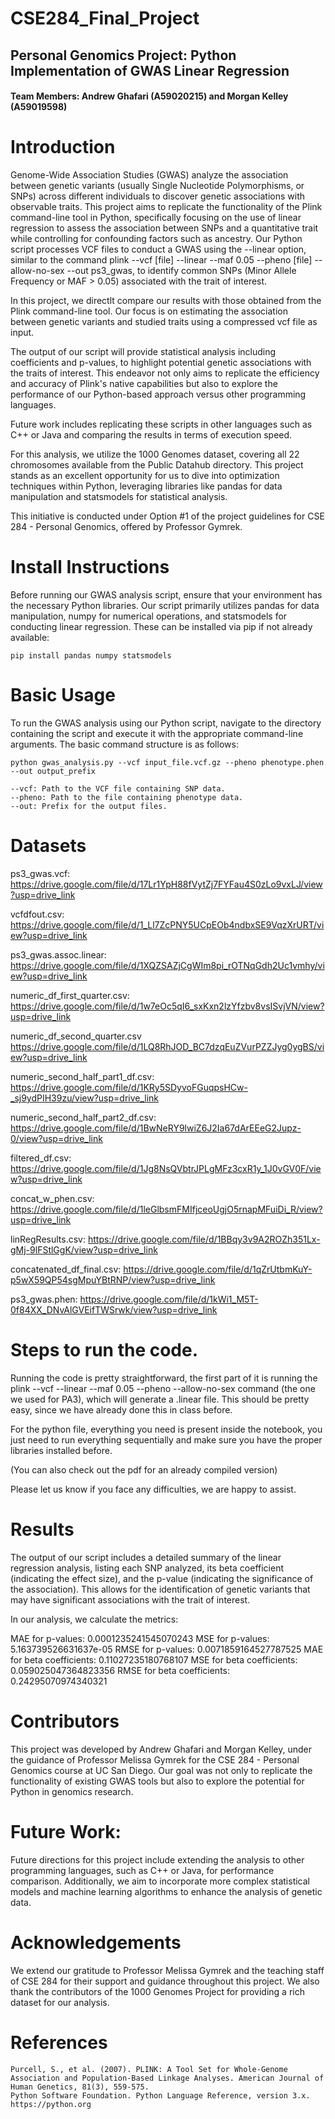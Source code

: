 # CSE284_Final_Project

## Personal Genomics Project: Python Implementation of GWAS Linear Regression
#### Team Members: Andrew Ghafari (A59020215) and Morgan Kelley (A59019598)

# Introduction

Genome-Wide Association Studies (GWAS) analyze the association between genetic variants (usually Single Nucleotide Polymorphisms, or SNPs) across different individuals to discover genetic associations with observable traits. This project aims to replicate the functionality of the Plink command-line tool in Python, specifically focusing on the use of linear regression to assess the association between SNPs and a quantitative trait while controlling for confounding factors such as ancestry. Our Python script processes VCF files to conduct a GWAS using the --linear option, similar to the command plink --vcf [file] --linear --maf 0.05 --pheno [file] --allow-no-sex --out ps3_gwas, to identify common SNPs (Minor Allele Frequency or MAF > 0.05) associated with the trait of interest.

In this project, we directlt compare our results with those obtained from the Plink command-line tool. Our focus is on estimating the association between genetic variants and studied traits using a compressed vcf file as input.

The output of our script will provide statistical analysis including coefficients and p-values, to highlight potential genetic associations with the traits of interest. This endeavor not only aims to replicate the efficiency and accuracy of Plink's native capabilities but also to explore the performance of our Python-based approach versus other programming languages. 

Future work includes replicating these scripts in other languages such as C++ or Java and comparing the results in terms of execution speed.

For this analysis, we utilize the 1000 Genomes dataset, covering all 22 chromosomes available from the Public Datahub directory. This project stands as an excellent opportunity for us to dive into optimization techniques within Python, leveraging libraries like pandas for data manipulation and statsmodels for statistical analysis.

This initiative is conducted under Option #1 of the project guidelines for CSE 284 - Personal Genomics, offered by Professor Gymrek.

# Install Instructions

Before running our GWAS analysis script, ensure that your environment has the necessary Python libraries. Our script primarily utilizes pandas for data manipulation, numpy for numerical operations, and statsmodels for conducting linear regression. These can be installed via pip if not already available:

```
pip install pandas numpy statsmodels
```

# Basic Usage

To run the GWAS analysis using our Python script, navigate to the directory containing the script and execute it with the appropriate command-line arguments. The basic command structure is as follows:

```
python gwas_analysis.py --vcf input_file.vcf.gz --pheno phenotype.phen --out output_prefix
```
    --vcf: Path to the VCF file containing SNP data.
    --pheno: Path to the file containing phenotype data.
    --out: Prefix for the output files.
    

# Datasets
ps3_gwas.vcf: https://drive.google.com/file/d/17Lr1YpH88fVytZj7FYFau4S0zLo9vxLJ/view?usp=drive_link

vcfdfout.csv: https://drive.google.com/file/d/1_Ll7ZcPNY5UCpEOb4ndbxSE9VqzXrURT/view?usp=drive_link

ps3_gwas.assoc.linear: https://drive.google.com/file/d/1XQZSAZjCgWIm8pi_rOTNqGdh2Uc1vmhy/view?usp=drive_link

numeric_df_first_quarter.csv:
https://drive.google.com/file/d/1w7eOc5qI6_sxKxn2lzYfzbv8vsISvjVN/view?usp=drive_link

numeric_df_second_quarter.csv
https://drive.google.com/file/d/1LQ8RhJOD_BC7dzqEuZVurPZZJyg0ygBS/view?usp=drive_link

numeric_second_half_part1_df.csv:
https://drive.google.com/file/d/1KRy5SDyvoFGuqpsHCw-_sj9ydPIH39zu/view?usp=drive_link

numeric_second_half_part2_df.csv:
https://drive.google.com/file/d/1BwNeRY9lwiZ6J2Ia67dArEEeG2Jupz-0/view?usp=drive_link

filtered_df.csv:
https://drive.google.com/file/d/1Jg8NsQVbtrJPLgMFz3cxR1y_1J0vGV0F/view?usp=drive_link

concat_w_phen.csv:
https://drive.google.com/file/d/1leGlbsmFMIfjceoUgjO5rnapMFuiDi_R/view?usp=drive_link

linRegResults.csv:
https://drive.google.com/file/d/1BBqy3v9A2ROZh351Lx-gMj-9lFStlGgK/view?usp=drive_link

concatenated_df_final.csv:
https://drive.google.com/file/d/1qZrUtbmKuY-p5wX59QP54sgMpuYBtRNP/view?usp=drive_link

ps3_gwas.phen:
https://drive.google.com/file/d/1kWi1_M5T-0f84XX_DNvAlGVEifTWSrwk/view?usp=drive_link





# Steps to run the code. 

Running the code is pretty straightforward, the first part of it is running the  plink --vcf --linear --maf 0.05 --pheno --allow-no-sex command (the one we used for PA3), which will generate a .linear file. This should be pretty easy, since we have already done this in class before. 

For the python file, everything you need is present inside the notebook, you just need to run everything sequentially and make sure you have the proper libraries installed before. 

(You can also check out the pdf for an already compiled version)

Please let us know if you face any difficulties, we are happy to assist. 

# Results

The output of our script includes a detailed summary of the linear regression analysis, listing each SNP analyzed, its beta coefficient (indicating the effect size), and the p-value (indicating the significance of the association). This allows for the identification of genetic variants that may have significant associations with the trait of interest.

In our analysis, we calculate the metrics:

MAE for p-values: 0.0001235241545070243
MSE for p-values: 5.163739526631637e-05
RMSE for p-values: 0.0071859164527787525
MAE for beta coefficients: 0.11027235180768107
MSE for beta coefficients: 0.059025047364823356
RMSE for beta coefficients: 0.24295070974340321

# Contributors

This project was developed by Andrew Ghafari and Morgan Kelley, under the guidance of Professor Melissa Gymrek for the CSE 284 - Personal Genomics course at UC San Diego. Our goal was not only to replicate the functionality of existing GWAS tools but also to explore the potential for Python in genomics research.


# Future Work:

Future directions for this project include extending the analysis to other programming languages, such as C++ or Java, for performance comparison. Additionally, we aim to incorporate more complex statistical models and machine learning algorithms to enhance the analysis of genetic data.

# Acknowledgements

We extend our gratitude to Professor Melissa Gymrek and the teaching staff of CSE 284 for their support and guidance throughout this project. We also thank the contributors of the 1000 Genomes Project for providing a rich dataset for our analysis.

# References

    Purcell, S., et al. (2007). PLINK: A Tool Set for Whole-Genome Association and Population-Based Linkage Analyses. American Journal of Human Genetics, 81(3), 559-575.
    Python Software Foundation. Python Language Reference, version 3.x. https://python.org


